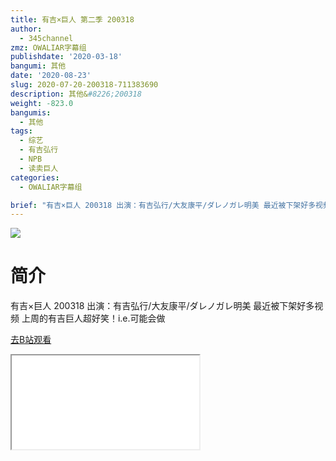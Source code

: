 ```yaml
---
title: 有吉×巨人 第二季 200318
author:
  - 345channel
zmz: OWALIAR字幕组
publishdate: '2020-03-18'
bangumi: 其他
date: '2020-08-23'
slug: 2020-07-20-200318-711383690
description: 其他&#8226;200318
weight: -823.0
bangumis:
  - 其他
tags:
  - 综艺
  - 有吉弘行
  - NPB
  - 读卖巨人
categories:
  - OWALIAR字幕组

brief: "有吉×巨人 200318 出演：有吉弘行/大友康平/ダレノガレ明美 最近被下架好多视频 上周的有吉巨人超好笑！i.e.可能会做"
---
```

![](https://raw.githubusercontent.com/tcgriffith/owaraisite/master/static/tmpimg/84e1746e5b12edb5aeb4c7065c53335698a84270.jpg.480.jpg)
# 简介  
有吉×巨人 200318
出演：有吉弘行/大友康平/ダレノガレ明美
最近被下架好多视频
上周的有吉巨人超好笑！i.e.可能会做  

[去B站观看](https://www.bilibili.com/video/av711383690/)
<div class ="resp-container"><iframe class="testiframe" src="//player.bilibili.com/player.html?aid=711383690"", scrolling="no", allowfullscreen="true" > </iframe></div> 
